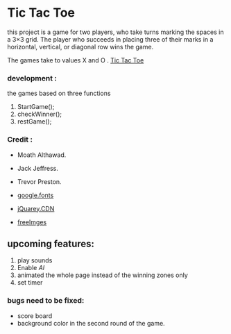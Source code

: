 

# Tic Tac Toe
this project is a game for two players, who take turns marking the spaces in a 3×3 grid.  The player who succeeds in placing three of their marks in a horizontal, vertical, or diagonal row wins the game.

The games take to values X and O . 
[Tic Tac Toe ](https://nourafl.github.io/MetooTicTac/)     


### development :
the games based on three functions 
1. StartGame(); 
2.  checkWinner();  
3.  restGame(); 
  
  
  



### Credit :
* Moath Althawad.
* Jack Jeffress.
* Trevor Preston.

* [google.fonts](https://fonts.google.com/)   
* [jQuarey.CDN](https://code.jquery.com/)   
* [freeImges](https://www.freeimages.com/photo/coming-home-1371162)



## upcoming features: 
1. play sounds
2. Enable *AI* 
3. animated the whole page instead of the winning zones only 
4. set timer




### bugs need to be fixed:
* score board
* background color in the second round of the game.   
